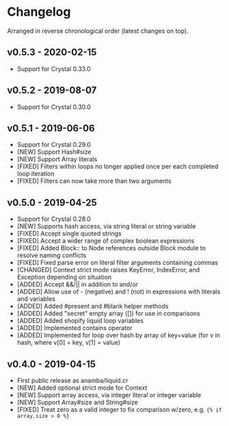 # Changelog

Arranged in reverse chronological order (latest changes on top).

## v0.5.3 - 2020-02-15

* Support for Crystal 0.33.0

## v0.5.2 - 2019-08-07

* Support for Crystal 0.30.0

## v0.5.1 - 2019-06-06

* Support for Crystal 0.29.0
* [NEW] Support Hash#size
* [NEW] Support Array literals
* [FIXED] Filters within loops no longer applied once per each completed loop iteration
* [FIXED] Filters can now take more than two arguments

## v0.5.0 - 2019-04-25

* Support for Crystal 0.28.0
* [NEW] Supports hash access, via string literal or string variable
* [FIXED] Accept single quoted strings
* [FIXED] Accept a wider range of complex boolean expressions
* [FIXED] Added Block:: to Node references outside Block module to resolve naming conflicts
* [FIXED] Fixed parse error on literal filter arguments containing commas
* [CHANGED] Context strict mode raises KeyError, IndexError, and Exception depending on situation
* [ADDED] Accept &&/|| in addition to and/or
* [ADDED] Allow use of - (negative) and ! (not) in expressions with literals and variables
* [ADDED] Added #present and #blank helper methods
* [ADDED] Added "secret" empty array ([]) for use in comparisons
* [ADDED] Added shopify liquid loop variables
* [ADDED] Implemented contains operator
* [ADDED] Implemented for loop over hash by array of key+value (for v in hash, where v[0] = key, v[1] = value)

## v0.4.0 - 2019-04-15

* First public release as anamba/liquid.cr
* [NEW] Added optional strict mode for Context
* [NEW] Support array access, via integer literal or integer variable
* [NEW] Support Array#size and String#size
* [FIXED] Treat zero as a valid integer to fix comparison w/zero, e.g. `{% if array.size > 0 %}` 
